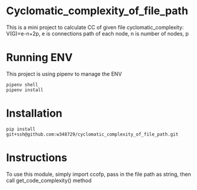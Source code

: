 # Cyclomatic_complexity_of_file_path
This is a mini project to calculate CC of given file
cyclomatic_complexity: V(G)=e-n+2p, e is connections path of each node, n is number of nodes, p

# Running ENV
This project is using pipenv to manage the ENV
```
pipenv shell
pipenv install
```

# Installation
```
pip install git+ssh@github.com:w348729/cyclomatic_complexity_of_file_path.git

```
# Instructions
To use this module, simply import ccofp, pass in the file path as string, then call get_code_complexity() method
